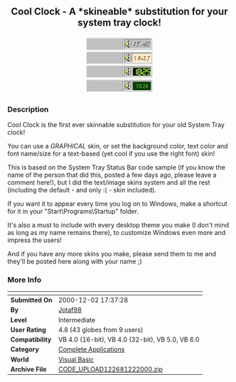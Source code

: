 ﻿<div align="center">

## Cool Clock \- A \*skineable\* substitution for your system tray clock\!

<img src="PIC2000122144061962.gif">
</div>

### Description

Cool Clock is the first ever skinnable substitution for your old System Tray clock!<p>

You can use a *GRAPHICAL* skin, or set the background color, text color and font name/size for a text-based (yet cool if you use the right font) skin!<p>

This is based on the System Tray Status Bar code sample (if you know the name of the person that did this, posted a few days ago, please leave a comment here!), but I did the text/image skins system and all the rest (including the default - and only :( - skin included).<p>

If you want it to appear every time you log on to Windows, make a shortcut for it in your "Start\Programs\Startup" folder.<p>

It's also a must to include with every desktop theme you make (I don't mind as long as my name remains there), to customize Windows even more and impress the users!<p>

And if you have any more skins you make, please send them to me and they'll be posted here along with your name ;)
 
### More Info
 


<span>             |<span>
---                |---
**Submitted On**   |2000-12-02 17:37:28
**By**             |[Jotaf98](https://github.com/Planet-Source-Code/PSCIndex/blob/master/ByAuthor/jotaf98.md)
**Level**          |Intermediate
**User Rating**    |4.8 (43 globes from 9 users)
**Compatibility**  |VB 4\.0 \(16\-bit\), VB 4\.0 \(32\-bit\), VB 5\.0, VB 6\.0
**Category**       |[Complete Applications](https://github.com/Planet-Source-Code/PSCIndex/blob/master/ByCategory/complete-applications__1-27.md)
**World**          |[Visual Basic](https://github.com/Planet-Source-Code/PSCIndex/blob/master/ByWorld/visual-basic.md)
**Archive File**   |[CODE\_UPLOAD122681222000\.zip](https://github.com/Planet-Source-Code/jotaf98-cool-clock-a-skineable-substitution-for-your-system-tray-clock__1-13269/archive/master.zip)








